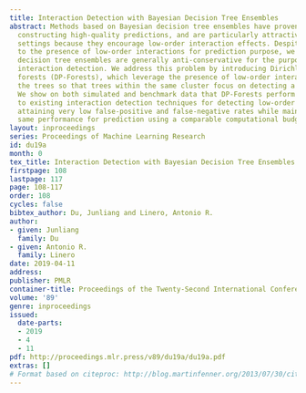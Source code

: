 ```yaml
---
title: Interaction Detection with Bayesian Decision Tree Ensembles
abstract: Methods based on Bayesian decision tree ensembles have proven valuable in
  constructing high-quality predictions, and are particularly attractive in certain
  settings because they encourage low-order interaction effects. Despite adapting
  to the presence of low-order interactions for prediction purpose, we show that Bayesian
  decision tree ensembles are generally anti-conservative for the purpose of conducting
  interaction detection. We address this problem by introducing Dirichlet process
  forests (DP-Forests), which leverage the presence of low-order interactions by clustering
  the trees so that trees within the same cluster focus on detecting a specific interaction.
  We show on both simulated and benchmark data that DP-Forests perform well relative
  to existing interaction detection techniques for detecting low-order interactions,
  attaining very low false-positive and false-negative rates while maintaining the
  same performance for prediction using a comparable computational budget.
layout: inproceedings
series: Proceedings of Machine Learning Research
id: du19a
month: 0
tex_title: Interaction Detection with Bayesian Decision Tree Ensembles
firstpage: 108
lastpage: 117
page: 108-117
order: 108
cycles: false
bibtex_author: Du, Junliang and Linero, Antonio R.
author:
- given: Junliang
  family: Du
- given: Antonio R.
  family: Linero
date: 2019-04-11
address: 
publisher: PMLR
container-title: Proceedings of the Twenty-Second International Conference on Artificial Intelligence and Statistics
volume: '89'
genre: inproceedings
issued:
  date-parts:
  - 2019
  - 4
  - 11
pdf: http://proceedings.mlr.press/v89/du19a/du19a.pdf
extras: []
# Format based on citeproc: http://blog.martinfenner.org/2013/07/30/citeproc-yaml-for-bibliographies/
---
```

